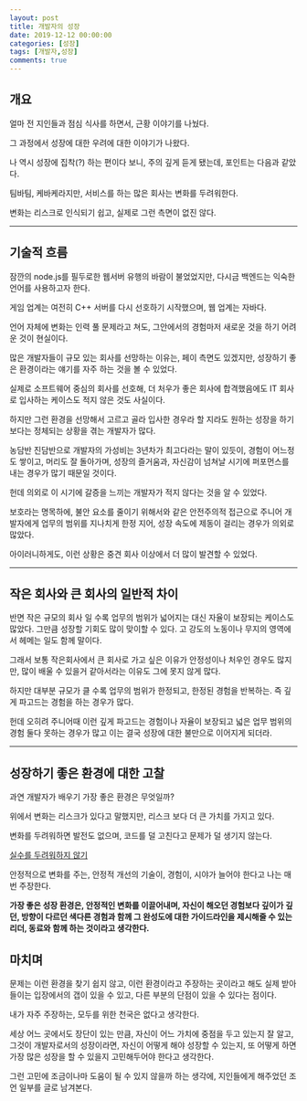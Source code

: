 ```yaml
---
layout: post
title: 개발자의 성장
date: 2019-12-12 00:00:00
categories: [성장]
tags: [개발자,성장]
comments: true
---
```


## 개요

얼마 전 지인들과 점심 식사를 하면서, 근황 이야기를 나눴다.

그 과정에서 성장에 대한 우려에 대한 이야기가 나왔다.

나 역시 성장에 집착(?) 하는 편이다 보니, 주의 깊게 듣게 됐는데, 포인트는 다음과 같았다.

팀바팀, 케바케라지만, 서비스를 하는 많은 회사는 변화를 두려워한다.

변화는 리스크로 인식되기 쉽고, 실제로 그런 측면이 없진 않다.

---

## 기술적 흐름

잠깐의 node.js를 필두로한 웹서버 유행의 바람이 불었었지만, 다시금 백엔드는 익숙한 언어를 사용하고자 한다.

게임 업계는 여전히 C++ 서버를 다시 선호하기 시작했으며, 웹 업계는 자바다.

언어 자체에 변화는 인력 풀 문제라고 쳐도, 그안에서의 경험마저 새로운 것을 하기 어려운 것이 현실이다.

많은 개발자들이 규모 있는 회사를 선망하는 이유는, 페이 측면도 있겠지만, 성장하기 좋은 환경이라는 얘기를 자주 하는 것을 볼 수 있었다.

실제로 소프트웨어 중심의 회사를 선호해, 더 처우가 좋은 회사에 합격했음에도 IT 회사로 입사하는 케이스도 적지 않은 것도 사실이다.

하지만 그런 환경을 선망해서 고르고 골라 입사한 경우라 할 지라도 원하는 성장을 하기 보다는 정체되는 상황을 겪는 개발자가 많다.

농담반 진담반으로 개발자의 가성비는 3년차가 최고다라는 말이 있듯이, 경험이 어느정도 쌓이고, 머리도 잘 돌아가며, 성장의 즐거움과, 자신감이 넘쳐날 시기에 퍼포먼스를 내는 경우가 많기 때문일 것이다.

헌데 의외로 이 시기에 갈증을 느끼는 개발자가 적지 않다는 것을 알 수 있었다.

보호라는 명목하에, 불안 요소를 줄이기 위해서와 같은 안전주의적 접근으로 주니어 개발자에게 업무의 범위를 지나치게 한정 지어, 성장 속도에 제동이 걸리는 경우가 의외로 많았다.

아이러니하게도, 이런 상황은 중견 회사 이상에서 더 많이 발견할 수 있었다. 

---

## 작은 회사와 큰 회사의 일반적 차이

반면 작은 규모의 회사 일 수록 업무의 범위가 넓어지는 대신 자율이 보장되는 케이스도 많았다. 그만큼 성장할 기회도 많이 맞이할 수 있다. 고 강도의 노동이나 무지의 영역에서 헤메는 일도 함께 말이다.

그래서 보통 작은회사에서 큰 회사로 가고 싶은 이유가 안정성이나 처우인 경우도 많지만, 많이 배울 수 있을거 같아서라는 이유도 그에 못지 않게 많다.

하지만 대부분 규모가 클 수록 업무의 범위가 한정되고, 한정된 경험을 반복하는. 즉 깊게 파고드는 경험을 하는 경우가 많다. 

헌데 오히려 주니어때 이런 깊게 파고드는 경험이나 자율이 보장되고 넓은 업무 범위의 경험 둘다 못하는 경우가 많고 이는 결국 성장에 대한 불만으로 이어지게 되더라.

---

## 성장하기 좋은 환경에 대한 고찰

과연 개발자가 배우기 가장 좋은 환경은 무엇일까?

위에서 변화는 리스크가 있다고 말했지만, 리스크 보다 더 큰 가치를 가지고 있다.

변화를 두려워하면 발전도 없으며, 코드를 덜 고친다고 문제가 덜 생기지 않는다.

[실수를 두려워하지 않기](https://elky84.github.io/2018/06/01/dont_be_afraid_from_mistake/)

안정적으로 변화를 주는, 안정적 개선의 기술이, 경험이, 시야가 늘어야 한다고 나는 매번 주장한다.

**가장 좋은 성장 환경은, 안정적인 변화를 이끌어내며, 자신이 해오던 경험보다 깊이가 깊던, 방향이 다르던 색다른 경험과 함께 그 완성도에 대한 가이드라인을 제시해줄 수 있는 리더, 동료와 함께 하는 것이라고 생각한다.**

## 마치며

문제는 이런 환경을 찾기 쉽지 않고, 이런 환경이라고 주장하는 곳이라고 해도 실제 받아들이는 입장에서의 갭이 있을 수 있고, 다른 부분의 단점이 있을 수 있다는 점이다.

내가 자주 주장하는, 모두를 위한 천국은 없다고 생각한다.

세상 어느 곳에서도 장단이 있는 만큼, 자신이 어느 가치에 중점을 두고 있는지 잘 알고, 그것이 개발자로서의 성장이라면, 자신이 어떻게 해야 성장할 수 있는지, 또 어떻게 하면 가장 많은 성장을 할 수 있을지 고민해두어야 한다고 생각한다.

그런 고민에 조금이나마 도움이 될 수 있지 않을까 하는 생각에, 지인들에게 해주었던 조언 일부를 글로 남겨본다.